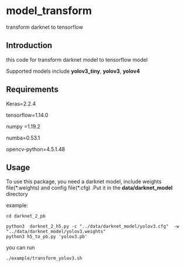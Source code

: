 # model_transform
transform darknet to tensorflow

## Introduction

this code for transform darknet  model to tensorflow model

Supported models include **yolov3_tiny**, **yolov3**, **yolov4**

## Requirements

Keras=2.2.4

tensorflow=1.14.0

numpy =1.19.2

numba=0.53.1

opencv-python=4.5.1.48

## Usage

To use this package, you need a darknet model, include  weights file(\*.weights) and config file(\*.cfg) .Put it in the **data/darknet_model** directory

example:

```shell
cd darknet_2_pb 

python3  darknet_2_h5.py -c "../data/darknet_model/yolov3.cfg"  -w "../data/darknet_model/yolov3.weights"
python3 h5_to_pb.py 'yolov3.pb'
```

you can run 

```shell
./example/transform_yolov3.sh
```

